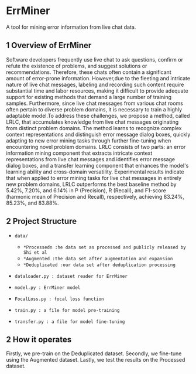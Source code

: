 # ErrMiner
A tool for mining error information from live chat data.
## 1 Overview of ErrMiner
Software developers frequently use live chat to ask questions, confirm or refute the existence of problems, and suggest solutions or recommendations. Therefore, these chats often contain a significant amount of error-prone information. However,due to the fleeting and intricate nature of live chat messages, labeling and recording such content require substantial time and labor resources, making it difficult to provide adequate support for existing methods that demand a large number of training samples. Furthermore, since live chat messages from various chat rooms often pertain to diverse problem domains, it is necessary to train a highly adaptable model.To address these challenges, we propose a method, called LRLC, that accumulates knowledge from live chat messages originating from distinct problem domains. The method learns to recognize complex context representations and distinguish error message dialog boxes, quickly adapting to new error mining tasks through further fine-tuning when encountering novel problem domains. LRLC consists of two parts: an error information mining component that extracts intricate context representations from live chat messages and identifies error message dialog boxes, and a transfer learning component that enhances the model's learning ability and cross-domain versatility.
Experimental results indicate that when applied to error mining tasks for live chat messages in entirely new problem domains, LRLC outperforms the best baseline method by 5.42%, 7.20%, and 6.14% in P (Precision), R (Recall), and F1-score (harmonic mean of Precision and Recall), respectively, achieving 83.24%, 85.23%, and 83.88%.
## 2 Project Structure
- `data/`
	- `*Processedn :he data set as processed and publicly released by Shi et al`
	- `*Augmented :the data set after augmentation and expansion`
	- `*Deduplicated :our data set after deduplication processing`


- `dataloader.py : dataset reader for ErrMiner`
- `model.py : ErrMiner model`
- `FocalLoss.py : focal loss function`
- `train.py : a file for model pre-training`
- `transfer.py : a file for model fine-tuning`
## 2 How it operates
Firstly, we pre-train on the Deduplicated dataset. Secondly, we fine-tune using the Augmented dataset. Lastly, we test the results on the Processed dataset.
